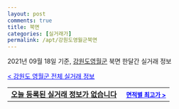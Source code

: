 ```yaml
---
layout: post
comments: true
title: 북면
categories: [실거래가]
permalink: /apt/강원도영월군북면
---
```


2021년 09월 18일 기준, <a href="/apt/강원도영월군">강원도영월군</a> 북면 한달간 실거래 정보

<a style="color: blue;" href="/apt/강원도영월군">< 강원도 영월군 전체 실거래 정보</a>
<!---- start ---->
<table>
  <tr>
    <td colspan="4" style="font-weight: bold;"><a href="/apt/강원도영월군북면{name_without_space}">오늘 등록된 실거래 정보가 없습니다</a> &nbsp;&nbsp;&nbsp; <a style="color: blue; font-size: smaller;" href="/apt/강원도영월군북면{name_without_space}">면적별 최고가 ></a></td>
  </tr>
    
</table>
<!---- end ---->
    
